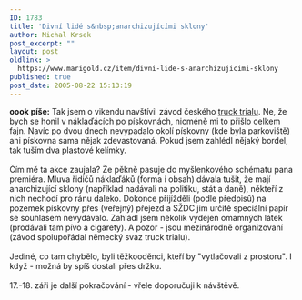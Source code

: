 ```yaml
---
ID: 1783
title: 'Divní lidé s&nbsp;anarchizujícími sklony'
author: Michal Krsek
post_excerpt: ""
layout: post
oldlink: >
  https://www.marigold.cz/item/divni-lide-s-anarchizujicimi-sklony
published: true
post_date: 2005-08-22 15:13:19
---
```

<p><b>oook píše:</b> Tak jsem o vikendu navštívil závod českého <a href="http://www.trucktrial.cz/" >truck trialu</a>.
Ne, že bych se honil v náklaďácích po pískovnách, nicméně mi to přišlo
celkem fajn. Navíc po dvou dnech nevypadalo okolí pískovny (kde byla
parkoviště) ani pískovna sama nějak zdevastovaná. Pokud jsem zahlédl
nějaký bordel, tak tuším dva plastové kelímky.<br />
<br />
Čím mě ta akce zaujala? Že pěkně pasuje do myšlenkového schématu pana
premiéra. Mluva řidičů náklaďáků (forma i obsah) dávala tušit, že mají
anarchizující sklony (například nadávali na politiku, stát a daně),
někteří z nich nechodí pro ránu daleko. Dokonce přijížděli (podle
předpisů) na pozemek pískovny přes (veřejný) přejezd a SŽDC jim určitě
speciální papír se souhlasem nevydávalo. Zahládl jsem několik výdejen
omamných látek (prodávali tam pívo a cigarety). A pozor - jsou
mezinárodně organizovaní (závod spolupořádal německý svaz truck trialu).<br />
<br />
Jediné, co tam chybělo, byli těžkooděnci, kteří by "vytlačovali z prostoru". I když - možná by spíš dostali přes držku. <br />
<br />
17.-18. záři je další pokračování - vřele doporučuji k návštěvě.</p>
